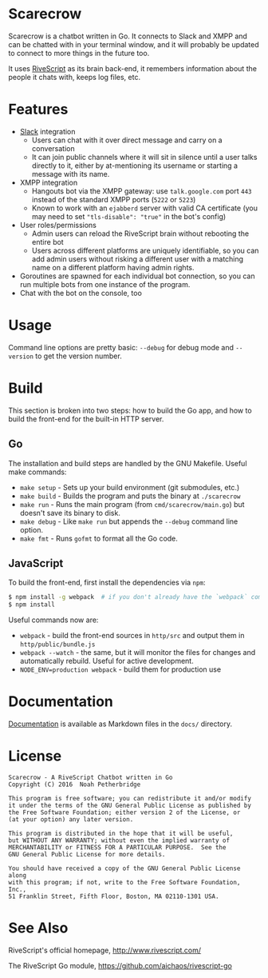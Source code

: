 # Scarecrow

Scarecrow is a chatbot written in Go. It connects to Slack and XMPP and can be
chatted with in your terminal window, and it will probably be updated to
connect to more things in the future too.

It uses [RiveScript](http://www.rivescript.com/) as its brain back-end, it
remembers information about the people it chats with, keeps log files, etc.

# Features

* [Slack](https://www.slack.com/) integration
  * Users can chat with it over direct message and carry on a conversation
  * It can join public channels where it will sit in silence until a user talks
    directly to it, either by at-mentioning its username or starting a message
    with its name.
* XMPP integration
  * Hangouts bot via the XMPP gateway: use `talk.google.com` port `443` instead
    of the standard XMPP ports (`5222` or `5223`)
  * Known to work with an `ejabberd` server with valid CA certificate (you may
    need to set `"tls-disable": "true"` in the bot's config)
* User roles/permissions
  * Admin users can reload the RiveScript brain without rebooting the entire bot
  * Users across different platforms are uniquely identifiable, so you can add
    admin users without risking a different user with a matching name on a
    different platform having admin rights.
* Goroutines are spawned for each individual bot connection, so you can run
  multiple bots from one instance of the program.
* Chat with the bot on the console, too

# Usage

Command line options are pretty basic: `--debug` for debug mode and
`--version` to get the version number.

# Build

This section is broken into two steps: how to build the Go app, and how to build
the front-end for the built-in HTTP server.

## Go

The installation and build steps are handled by the GNU Makefile. Useful
make commands:

* `make setup` - Sets up your build environment (git submodules, etc.)
* `make build` - Builds the program and puts the binary at `./scarecrow`
* `make run` - Runs the main program (from `cmd/scarecrow/main.go`) but doesn't
  save its binary to disk.
* `make debug` - Like `make run` but appends the `--debug` command line option.
* `make fmt` - Runs `gofmt` to format all the Go code.

## JavaScript

To build the front-end, first install the dependencies via `npm`:

```bash
$ npm install -g webpack  # if you don't already have the `webpack` command
$ npm install
```

Useful commands now are:

* `webpack` - build the front-end sources in `http/src` and output them in
  `http/public/bundle.js`
* `webpack --watch` - the same, but it will monitor the files for changes and
  automatically rebuild. Useful for active development.
* `NODE_ENV=production webpack` - build them for production use

# Documentation

[Documentation](docs/README.md) is available as Markdown files in the `docs/`
directory.

# License

```
Scarecrow - A RiveScript Chatbot written in Go
Copyright (C) 2016  Noah Petherbridge

This program is free software; you can redistribute it and/or modify
it under the terms of the GNU General Public License as published by
the Free Software Foundation; either version 2 of the License, or
(at your option) any later version.

This program is distributed in the hope that it will be useful,
but WITHOUT ANY WARRANTY; without even the implied warranty of
MERCHANTABILITY or FITNESS FOR A PARTICULAR PURPOSE.  See the
GNU General Public License for more details.

You should have received a copy of the GNU General Public License along
with this program; if not, write to the Free Software Foundation, Inc.,
51 Franklin Street, Fifth Floor, Boston, MA 02110-1301 USA.
```

# See Also

RiveScript's official homepage, <http://www.rivescript.com/>

The RiveScript Go module, <https://github.com/aichaos/rivescript-go>
